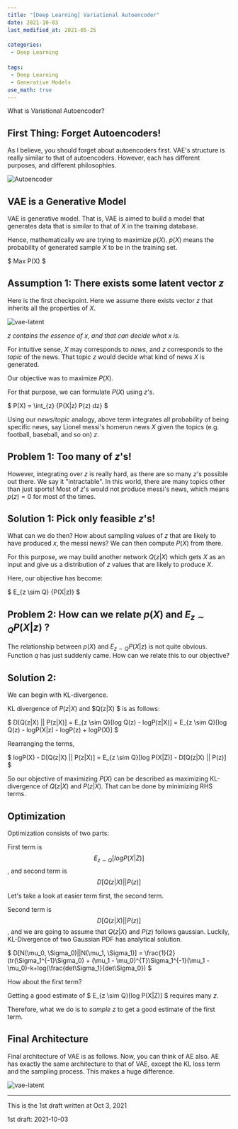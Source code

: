 ```yaml
---
title: "[Deep Learning] Variational Autoencoder"
date: 2021-10-03
last_modified_at: 2021-05-25

categories:
 - Deep Learning 

tags:
 - Deep Learning
 - Generative Models 
use_math: true
---
```




What is Variational Autoencoder?



## First Thing: Forget Autoencoders!

As I believe, you should forget about autoencoders first. VAE's structure is really similar to that of autoencoders. However, each has different purposes, and different philosophies.

 ![Autoencoder](..\..\assets\images\AE_VAE\AE_FULL.png)



## VAE is a Generative Model

VAE is generative model. That is, VAE is aimed to build a model that generates data that is similar to that of $X$ in the training database. 

Hence, mathematically we are trying to maximize $p(X)$. $p(X)$ means the probability of generated sample $X$ to be in the training set.

$ Max P(X) $

## Assumption 1: There exists some latent vector $z$

Here is the first checkpoint.  Here we assume there exists vector $z$ that inherits all the properties of $X$. 

![vae-latent](..\..\assets\images\AE_VAE\VAE_latent.png)

*$z$ contains the essence of $x$, and that can decide what x is.*

For intuitive sense, $X$ may corresponds to *news*, and $z$ corresponds to the *topic* of the news. That topic $z$ would decide what kind of news $X$ is generated. 

Our objective was to maximize $P(X)$.

For that purpose, we can formulate $P(X)$ using $z$'s.

$ P(X) = \int_{z} {P(X|z) P(z) dz} $

Using our *news/topic* analogy, above term integrates all probability of being specific news, say Lionel messi's homerun news $X$ given the topics (e.g. football, baseball, and so on) $z$.



## Problem 1: Too many of $z$'s!

However, integrating over $z$ is really hard, as there are so many $z$'s possible out there. We say it "intractable". In this world, there are many topics other than just sports! Most of $z$'s would not produce messi's news, which means $p(z) = 0$ for most of the times.



## Solution 1: Pick only feasible $z$'s!

What can we do then?  How about sampling values of $z$ that are likely to have produced $x$, the messi news? We can then compute $P(X)$ from there.

For this purpose, we may build another network $Q(z|X)$ which gets $X$ as an input and give us a distribution of $z$ values that are likely to produce $X$.

Here, our objective has become:

$ E_{z \sim Q} {P(X|z)} $




## Problem 2: How can we relate $p(X)$ and $E_{z \sim Q} {P(X|z)}$ ?

The relationship between $p(X)$ and $E_{z \sim Q} {P(X|z)}$ is not quite obvious. Function $q$ has just suddenly came. How can we relate this to our objective?



## Solution 2: 

We can begin with KL-divergence.

KL divergence of $P(z|X)$ and $Q(z|X) $ is as follows:

$ D[Q(z|X) || P(z|X)] = E_{z \sim Q}[log Q(z) - logP(z|X)] = E_{z \sim Q}[log Q(z) - logP(X|z) - logP(z) + logP(X)] $

Rearranging the terms,

$ logP(X) - D[Q(z|X) || P(z|X)] = E_{z \sim Q}[log P(X|Z)] - D[Q(z|X) || P(z)] $

So our objective of maximizing $P(X)$ can be described as maximizing KL-divergence of $Q(z|X)$ and $P(z|X)$. That can be done by minimizing RHS terms.



## Optimization

Optimization consists of two parts:

First term is $$ E_{z \sim Q}[log P(X|Z)] $$, and second term is  $$ D[Q(z|X) || P(z)] $$



Let's take a look at easier term first, the second term.

Second term is  $$ D[Q(z|X) || P(z)] $$, and we are going to assume that $Q(z|X)$ and $P(z)$ follows gaussian. Luckily,  KL-Divergence of two Gaussian PDF has analytical solution.

$ D[N(\mu_0, \Sigma_0)||N(\mu_1, \Sigma_1)] = \frac{1}{2}(tr(\Sigma_1^{-1}\Sigma_0) + (\mu_1 - \mu_0)^{T}\Sigma_1^{-1}(\mu_1 - \mu_0)-k+log(\frac{det\Sigma_1}{det\Sigma_0}) $

How about the first term?

Getting a good estimate of $ E_{z \sim Q}[log P(X|Z)] $ requires many $z$. 

Therefore, what we do is to *sample* $z$ to get a good estimate of the first term.  



## Final Architecture

Final architecture of VAE is as follows. Now, you can think of AE also. AE has exactly the same architecture to that of VAE, except the KL loss term and the sampling process. This makes a huge difference. 

![vae-latent](..\..\assets\images\AE_VAE\VAE_arch.png)

---

This is the 1st draft written at Oct 3, 2021

1st draft: 2021-10-03
